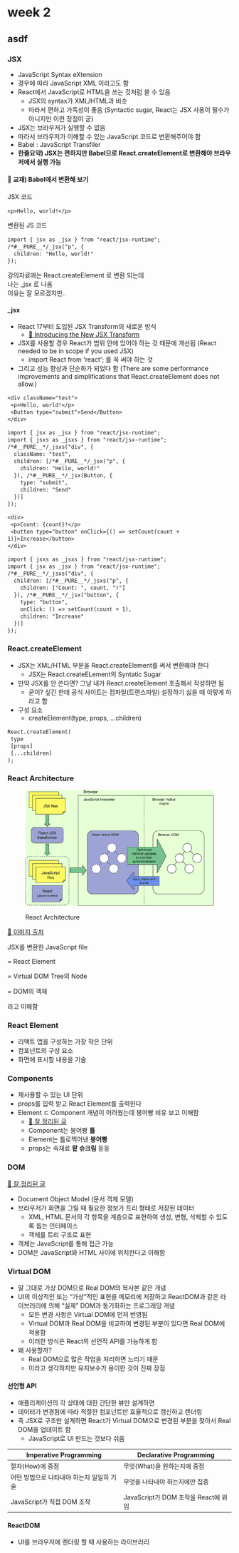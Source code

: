 # week 2

## asdf



### JSX



* JavaScript Syntax eXtension
* 경우에 따라 JavaScript XML 이라고도 함
* React에서 JavaScript로 HTML을 쓰는 것처럼 쓸 수 있음
  * JSX의 syntax가 XML/HTML과 비슷
  * 따라서 편하고 가독성이 좋음 (Syntactic sugar, React는 JSX 사용이 필수가 아니지만 이런 장점이 굳)
* JSX는 브라우저가 실행할 수 없음
* 따라서 브라우저가 이해할 수 있는 JavaScript 코드로 변환해주어야 함
* Babel : JavaScript Transfiler
* **한줄요약) JSX는 편하지만 Babel으로 React.createElement로 변환해야 브라우저에서 실행 가능**



#### 💎 교재) Babel에서 변환해 보기



JSX 코드

```
<p>Hello, world!</p>
```

변환된 JS 코드

```
import { jsx as _jsx } from "react/jsx-runtime";
/*#__PURE__*/_jsx("p", {
  children: "Hello, world!"
});
```



강의자료에는 React.createElement 로 변환 되는데\
나는 \_jsx 로 나옴\
이유는 잘 모르겠지만..

#### \_jsx

* React 17부터 도입된 JSX Transform의 새로운 방식
  * [🔗 Introducing the New JSX Transform](https://ko.reactjs.org/blog/2020/09/22/introducing-the-new-jsx-transform.html)
* JSX를 사용할 경우 React가 범위 안에 있어야 하는 것 때문에 개선됨 (React needed to be in scope if you used JSX)
  * import React from 'react'; 를 꼭 써야 하는 것
* 그리고 성능 향상과 단순화가 되었다 함 (There are some performance improvements and simplifications that React.createElement does not allow.)



```
<div className="test">
 <p>Hello, world!</p>
 <Button type="submit">Send</Button>
</div>
```

```
import { jsx as _jsx } from "react/jsx-runtime";
import { jsxs as _jsxs } from "react/jsx-runtime";
/*#__PURE__*/_jsxs("div", {
  className: "test",
  children: [/*#__PURE__*/_jsx("p", {
    children: "Hello, world!"
  }), /*#__PURE__*/_jsx(Button, {
    type: "submit",
    children: "Send"
  })]
});
```

```
<div>
 <p>Count: {count}!</p>
 <button type="button" onClick={() => setCount(count + 1)}>Increase</button>
</div>
```

```
import { jsxs as _jsxs } from "react/jsx-runtime";
import { jsx as _jsx } from "react/jsx-runtime";
/*#__PURE__*/_jsxs("div", {
  children: [/*#__PURE__*/_jsxs("p", {
    children: ["Count: ", count, "!"]
  }), /*#__PURE__*/_jsx("button", {
    type: "button",
    onClick: () => setCount(count + 1),
    children: "Increase"
  })]
});
```



### React.createElement

* JSX는 XML/HTML 부분을 React.createElement를 써서 변환해야 한다
  * JSX는 React.createELement의 Syntatic Sugar
* 만약 JSX를 안 쓴다면? 그냥 내가 React.createElement 호출해서 작성하면 됨
  * 굳이? 싶긴 한데 공식 사이트는 컴파일(트랜스파일) 설정하기 싫을 때 이렇게 하라고 함
* 구성 요소
  * createElement(type, props, ...children)

```
React.createElement(
 type
 [props]
 [...children]
);
```



### React Architecture

<figure><img src=".gitbook/assets/react-architecture.jpeg" alt=""><figcaption><p>React Architecture</p></figcaption></figure>

[🔗 이미지 출처](https://jsforall.com/reactjs/how-to-create-react-app-2019-how-virtual-dom-component-work/)



JSX를 변환한 JavaScript file

\= React Element

\= Virtual DOM Tree의 Node

\= DOM의 객체

라고 이해함



### React Element

* 리액트 앱을 구성하는 가장 작은 단위
* 컴포넌트의 구성 요소
* 화면에 표시할 내용을 기술

### Components

* 재사용할 수 있는 UI 단위
* props를 입력 받고 React Element를 출력한다
* Element ㄷ Component 개념이 어려웠는데 붕어빵 비유 보고 이해함
  * [🔗 잘 정리된 글](https://velog.io/@sjmh0507/React-%EC%99%84%EC%A0%84-%EC%A4%91%EC%9A%94%ED%95%9C-Components%EC%99%80-Props-%EA%B0%9C%EB%85%90)
  * Component는 붕어빵 **틀**
  * Element는 틀로찍어낸 **붕어빵**
  * props는 속재료 **팥 슈크림** 등등



### DOM

[🔗 잘 정리된 글](https://ko.javascript.info/dom-nodes)

* Document Object Model (문서 객체 모델)
* 브라우저가 화면을 그릴 때 필요한 정보가 트리 형태로 저장된 데이터
  * XML, HTML 문서의 각 항목을 계층으로 표현하여 생성, 변형, 삭제할 수 있도록 돕는 인터페이스
  * 객체를 트리 구조로 표현
* 객체는 JavaScript를 통해 접근 가능
* DOM은 JavaScript와 HTML 사이에 위치한다고 이해함



### Virtual DOM

* 말 그대로 가상 DOM으로 Real DOM의 복사본 같은 개념
* UI의 이상적인 또는 “가상”적인 표현을 메모리에 저장하고 ReactDOM과 같은 라이브러리에 의해 “실제” DOM과 동기화하는 프로그래밍 개념
  * 모든 변경 사항은 Virtual DOM에 먼저 반영됨
  * Virtual DOM과 Real DOM을 비교하여 변경된 부분이 있다면 Real DOM에 적용함
  * 이러한 방식은 React의 선언적 API를 가능하게 함
* 왜 사용할까?
  * Real DOM으로 많은 작업을 처리하면 느리기 때문
  * 이라고 생각하지만 유지보수가 용이한 것이 진짜 장점



#### 선언형 API

* 애플리케이션의 각 상태에 대한 간단한 뷰만 설계하면
* 데이터가 변경됨에 따라 적절한 컴포넌트만 효율적으로 갱신하고 렌더링
* 즉 JSX로 구조만 설계하면 React가 Virtual DOM으로 변경된 부분을 찾아서 Real DOM을 업데이트 함
  * JavaScript로 UI 만드는 것보다 쉬움



| Imperative Programming  | Declarative Programming       |
| ----------------------- | ----------------------------- |
| 절차(How)에 중점             | 무엇(What)을 원하는지에 중점            |
| 어떤 방법으로 나타내야 하는지 일일히 기술 | 무엇을 나타내야 하는지에만 집중             |
| JavaScript가 직접 DOM 조작   | JavaScript가 DOM 조작을 React에 위임 |



#### ReactDOM

* UI를 브라우저에 렌더링 할 때 사용하는 라이브러리
